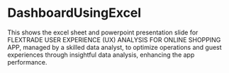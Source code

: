 # DashboardUsingExcel
This shows the excel sheet and powerpoint presentation slide  for FLEXTRADE USER EXPERIENCE (UX) ANALYSIS FOR ONLINE SHOPPING APP, managed by a skilled data analyst, to optimize operations and guest experiences through insightful data analysis, enhancing the app performance.
